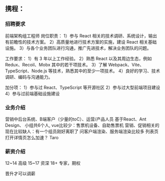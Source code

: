 ## 携程：

### 招聘要求
前端架构组工程师
岗位职责：
1）参与 React 相关的技术调研、系统设计，输出有前瞻性的技术方案。
2）高质量地进行技术方案的实施，建设 React 相关基础设施。
3）与各个业务团队进行沟通，推广先进技术，解决业务团队的问题。

工作要求：
1）有 3 年以上工作经验。
2）熟悉 React 以及其周边生态，例如 Redux、Recoil、Mobx 其中的若干项技术。
3）了解 Webpack、Vite、TypeScript、Node.js 等技术，熟悉其中的至少一项技术。
4）良好的学习、技术调研、编码与沟通能力。

加分项：
1）参与过 React、TypeScript 等开源社区
2）参与过大型前端项目建设
4）参与过前端基础设施建设

### 业务介绍
营销中后台系统、B端客户（少量的toC）、运营/产品人员
基于React、Ant Design、
小组共6个人,
vue比较少：售票机设备、自助售票机
营销、促销相关的
现在比较缺人：有一个组员刚好离职了
问客户端渲染、服务端渲染比较多
列表页打开详情页怎么加速？
Taro 

### 薪资介绍
12~14 高级
15~17 资深
18+ 专家，期权


晋升才可以调薪

